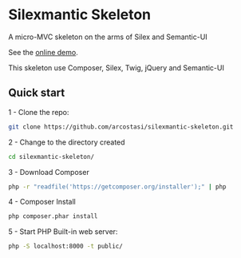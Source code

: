 Silexmantic Skeleton
=======

A micro-MVC skeleton on the arms of Silex and Semantic-UI

See the [online demo](http://arcostasi.com/silexmantic/).

This skeleton use Composer, Silex, Twig, jQuery and Semantic-UI

## Quick start

1 - Clone the repo:

```bash
git clone https://github.com/arcostasi/silexmantic-skeleton.git
```

2 - Change to the directory created

```bash
cd silexmantic-skeleton/
```

3 - Download Composer

```bash
php -r "readfile('https://getcomposer.org/installer');" | php
```

4 - Composer Install

```bash
php composer.phar install
```

5 - Start PHP Built-in web server:

```bash
php -S localhost:8000 -t public/
```
